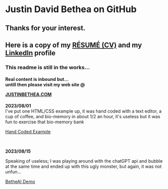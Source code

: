  <h1>Justin David Bethea on GitHub</h1>
 <h2>Thanks for your interest.</h2>
 <h2><text>Here is a copy of my </text><a href="https://justinbethea.com/?page_id=220">RÉSUMÉ (CV)</a><text> and my </text><a href="https://www.linkedin.com/in/justin-bethea">LinkedIn</a><text> profile</text></h2>
 <h3>This readme is still in the works...</h3>
 <H4> <p>Real content is inbound but...<br>
  untill then please visit my web site @ </p><a href="https://justinbethea.com">JUSTINBETHEA.COM</a></H4>
  <p><b>2023/08/01</b><br> I've put one HTML/CSS example up, it was hand coded with a text editor, a cup of coffee, and bio-memory in about 1/2 an hour, it's useless but it was fun to exercise that bio-memory bank</p>
  <a href="https://github.justinbethea.io/class3.html">Hand Coded Example</a><br>
  <p><br></p>
  <b>2023/08/15</b>
  <p> Speaking of useless; I was playing around with the chatGPT api and bubble at the same time and ended up with
   this ugly monster, but again, it was not unfun...</p><a href="https://betheai-interface.bubbleapps.io/version-test">BetheAI Demo</a>
   <p><br></p>
 

